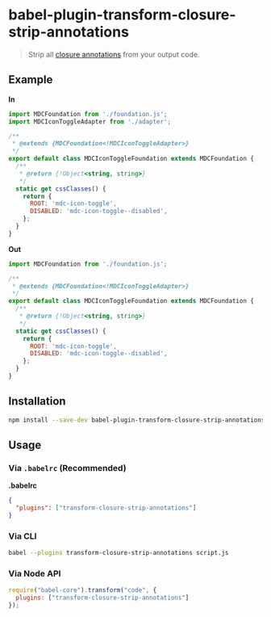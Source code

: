 # babel-plugin-transform-closure-strip-annotations

> Strip all [closure annotations](https://github.com/google/closure-compiler/wiki/Annotating-JavaScript-for-the-Closure-Compiler) from your output code.

## Example

**In**

```javascript
import MDCFoundation from './foundation.js';
import MDCIconToggleAdapter from './adapter';

/**
 * @extends {MDCFoundation<!MDCIconToggleAdapter>}
 */
export default class MDCIconToggleFoundation extends MDCFoundation {
  /**
   * @return {!Object<string, string>}
   */
  static get cssClasses() {
    return {
      ROOT: 'mdc-icon-toggle',
      DISABLED: 'mdc-icon-toggle--disabled',
    };
  }
}
```

**Out**

```javascript
import MDCFoundation from './foundation.js';

/**
 * @extends {MDCFoundation<!MDCIconToggleAdapter>}
 */
export default class MDCIconToggleFoundation extends MDCFoundation {
  /**
   * @return {!Object<string, string>}
   */
  static get cssClasses() {
    return {
      ROOT: 'mdc-icon-toggle',
      DISABLED: 'mdc-icon-toggle--disabled',
    };
  }
}
```

## Installation

```sh
npm install --save-dev babel-plugin-transform-closure-strip-annotations
```

## Usage

### Via `.babelrc` (Recommended)

**.babelrc**

```json
{
  "plugins": ["transform-closure-strip-annotations"]
}
```

### Via CLI

```sh
babel --plugins transform-closure-strip-annotations script.js
```

### Via Node API

```javascript
require("babel-core").transform("code", {
  plugins: ["transform-closure-strip-annotations"]
});
```
